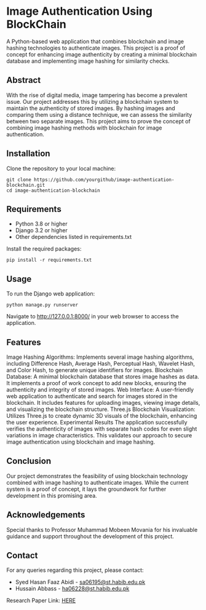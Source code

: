 # Image Authentication Using BlockChain

A Python-based web application that combines blockchain and image hashing technologies to authenticate images. This project is a proof of concept for enhancing image authenticity by creating a minimal blockchain database and implementing image hashing for similarity checks.

## Abstract
With the rise of digital media, image tampering has become a prevalent issue. Our project addresses this by utilizing a blockchain system to maintain the authenticity of stored images. By hashing images and comparing them using a distance technique, we can assess the similarity between two separate images. This project aims to prove the concept of combining image hashing methods with blockchain for image authentication.

## Installation
Clone the repository to your local machine:
```
git clone https://github.com/yourgithub/image-authentication-blockchain.git
cd image-authentication-blockchain
```

## Requirements
- Python 3.8 or higher
- Django 3.2 or higher
- Other dependencies listed in requirements.txt

Install the required packages:
```
pip install -r requirements.txt
```

## Usage
To run the Django web application:
```
python manage.py runserver
```
Navigate to http://127.0.0.1:8000/ in your web browser to access the application.

## Features
Image Hashing Algorithms: Implements several image hashing algorithms, including Difference Hash, Average Hash, Perceptual Hash, Wavelet Hash, and Color Hash, to generate unique identifiers for images.
Blockchain Database: A minimal blockchain database that stores image hashes as data. It implements a proof of work concept to add new blocks, ensuring the authenticity and integrity of stored images.
Web Interface: A user-friendly web application to authenticate and search for images stored in the blockchain. It includes features for uploading images, viewing image details, and visualizing the blockchain structure.
Three.js Blockchain Visualization: Utilizes Three.js to create dynamic 3D visuals of the blockchain, enhancing the user experience.
Experimental Results
The application successfully verifies the authenticity of images with separate hash codes for even slight variations in image characteristics. This validates our approach to secure image authentication using blockchain and image hashing.

## Conclusion
Our project demonstrates the feasibility of using blockchain technology combined with image hashing to authenticate images. While the current system is a proof of concept, it lays the groundwork for further development in this promising area.

## Acknowledgements
Special thanks to Professor Muhammad Mobeen Movania for his invaluable guidance and support throughout the development of this project.

## Contact
For any queries regarding this project, please contact:

- Syed Hasan Faaz Abidi - sa06195@st.habib.edu.pk
- Hussain Abbass - ha06228@st.habib.edu.pk

Research Paper Link: [HERE](https://drive.google.com/file/d/1fhxjLytcjnbZvvV8jQZW_VXod4cN81SD/view?usp=sharing)
